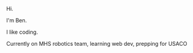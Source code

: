Hi.

I'm Ben. 

I like coding. 

Currently on MHS robotics team,
learning web dev, prepping for USACO

